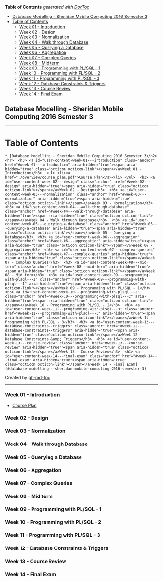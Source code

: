 <!-- START doctoc generated TOC please keep comment here to allow auto update -->
<!-- DON'T EDIT THIS SECTION, INSTEAD RE-RUN doctoc TO UPDATE -->
**Table of Contents**  *generated with [DocToc](https://github.com/thlorenz/doctoc)*

  - [Database Modelling - Sheridan Mobile Computing 2016 Semester 3](#database-modelling---sheridan-mobile-computing-2016-semester-3)
- [Table of Contents](#table-of-contents)
    - [Week 01 - Introduction](#week-01---introduction)
    - [Week 02 - Design](#week-02---design)
    - [Week 03 - Normalization](#week-03---normalization)
    - [Week 04 - Walk through Database](#week-04---walk-through-database)
    - [Week 05 - Querying a Database](#week-05---querying-a-database)
    - [Week 06 - Aggregation](#week-06---aggregation)
    - [Week 07 - Complex Queries](#week-07---complex-queries)
    - [Week 08 - Mid term](#week-08---mid-term)
    - [Week 09 - Programming with PL/SQL - 1](#week-09---programming-with-plsql---1)
    - [Week 10 - Programming with PL/SQL - 2](#week-10---programming-with-plsql---2)
    - [Week 11 - Programming with PL/SQL - 3](#week-11---programming-with-plsql---3)
    - [Week 12 - Database Constraints & Triggers](#week-12---database-constraints-&-triggers)
    - [Week 13 - Course Review](#week-13---course-review)
    - [Week 14 - Final Exam](#week-14---final-exam)

<!-- END doctoc generated TOC please keep comment here to allow auto update -->

## Database Modelling - Sheridan Mobile Computing 2016 Semester 3

---
Table of Contents
=================

    * [Database Modelling - Sheridan Mobile Computing 2016 Semester 3</h2>  <hr>  <h3> <a id="user-content-week-01---introduction" class="anchor" href="#week-01---introduction" aria-hidden="true"><span aria-hidden="true" class="octicon octicon-link"></span></a>Week 01 - Introduction</h3>  <ul> <li><a href="./overview/course_plan.pdf">Course Plan</a></li> </ul>  <h3> <a id="user-content-week-02---design" class="anchor" href="#week-02---design" aria-hidden="true"><span aria-hidden="true" class="octicon octicon-link"></span></a>Week 02 - Design</h3>  <h3> <a id="user-content-week-03---normalization" class="anchor" href="#week-03---normalization" aria-hidden="true"><span aria-hidden="true" class="octicon octicon-link"></span></a>Week 03 - Normalization</h3>  <h3> <a id="user-content-week-04---walk-through-database" class="anchor" href="#week-04---walk-through-database" aria-hidden="true"><span aria-hidden="true" class="octicon octicon-link"></span></a>Week 04 - Walk through Database</h3>  <h3> <a id="user-content-week-05---querying-a-database" class="anchor" href="#week-05---querying-a-database" aria-hidden="true"><span aria-hidden="true" class="octicon octicon-link"></span></a>Week 05 - Querying a Database</h3>  <h3> <a id="user-content-week-06---aggregation" class="anchor" href="#week-06---aggregation" aria-hidden="true"><span aria-hidden="true" class="octicon octicon-link"></span></a>Week 06 - Aggregation</h3>  <h3> <a id="user-content-week-07---complex-queries" class="anchor" href="#week-07---complex-queries" aria-hidden="true"><span aria-hidden="true" class="octicon octicon-link"></span></a>Week 07 - Complex Queries</h3>  <h3> <a id="user-content-week-08---mid-term" class="anchor" href="#week-08---mid-term" aria-hidden="true"><span aria-hidden="true" class="octicon octicon-link"></span></a>Week 08 - Mid term</h3>  <h3> <a id="user-content-week-09---programming-with-plsql---1" class="anchor" href="#week-09---programming-with-plsql---1" aria-hidden="true"><span aria-hidden="true" class="octicon octicon-link"></span></a>Week 09 - Programming with PL/SQL - 1</h3>  <h3> <a id="user-content-week-10---programming-with-plsql---2" class="anchor" href="#week-10---programming-with-plsql---2" aria-hidden="true"><span aria-hidden="true" class="octicon octicon-link"></span></a>Week 10 - Programming with PL/SQL - 2</h3>  <h3> <a id="user-content-week-11---programming-with-plsql---3" class="anchor" href="#week-11---programming-with-plsql---3" aria-hidden="true"><span aria-hidden="true" class="octicon octicon-link"></span></a>Week 11 - Programming with PL/SQL - 3</h3>  <h3> <a id="user-content-week-12---database-constraints--triggers" class="anchor" href="#week-12---database-constraints--triggers" aria-hidden="true"><span aria-hidden="true" class="octicon octicon-link"></span></a>Week 12 - Database Constraints &amp; Triggers</h3>  <h3> <a id="user-content-week-13---course-review" class="anchor" href="#week-13---course-review" aria-hidden="true"><span aria-hidden="true" class="octicon octicon-link"></span></a>Week 13 - Course Review</h3>  <h3> <a id="user-content-week-14---final-exam" class="anchor" href="#week-14---final-exam" aria-hidden="true"><span aria-hidden="true" class="octicon octicon-link"></span></a>Week 14 - Final Exam](#database-modelling---sheridan-mobile-computing-2016-semester-3)

Created by [gh-md-toc](https://github.com/ekalinin/github-markdown-toc)

---

### Week 01 - Introduction
- [Course Plan](./overview/course_plan.pdf)


### Week 02 - Design
### Week 03 - Normalization
### Week 04 - Walk through Database
### Week 05 - Querying a Database
### Week 06 - Aggregation
### Week 07 - Complex Queries
### Week 08 - Mid term
### Week 09 - Programming with PL/SQL - 1
### Week 10 - Programming with PL/SQL - 2
### Week 11 - Programming with PL/SQL - 3
### Week 12 - Database Constraints & Triggers
### Week 13 - Course Review
### Week 14 - Final Exam


